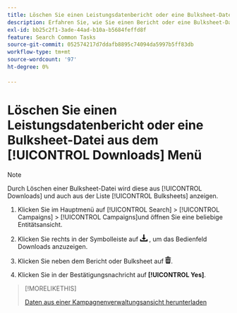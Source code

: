 ```yaml
---
title: Löschen Sie einen Leistungsdatenbericht oder eine Bulksheet-Datei aus dem [!UICONTROL Downloads] Menü
description: Erfahren Sie, wie Sie einen Bericht oder eine Bulksheet-Datei löschen, die bzw. die Sie in einer Kampagnenverwaltungsansicht heruntergeladen haben.
exl-id: bb25c2f1-3ade-44ad-b10a-b5684feffd8f
feature: Search Common Tasks
source-git-commit: 052574217d7ddafb8895c74094da5997b5ff83db
workflow-type: tm+mt
source-wordcount: '97'
ht-degree: 0%

---
```


# Löschen Sie einen Leistungsdatenbericht oder eine Bulksheet-Datei aus dem [!UICONTROL Downloads] Menü

>[!NOTE]
>
>Durch Löschen einer Bulksheet-Datei wird diese aus [!UICONTROL Downloads] und auch aus der Liste [!UICONTROL Bulksheets] anzeigen.

1. Klicken Sie im Hauptmenü auf [!UICONTROL Search] > [!UICONTROL Campaigns] > [!UICONTROL Campaigns]und öffnen Sie eine beliebige Entitätsansicht.

1. Klicken Sie rechts in der Symbolleiste auf ![Berichtsdownload](/help/search-social-commerce/assets/download.png "Berichtsdownload") , um das Bedienfeld Downloads anzuzeigen.

1. Klicken Sie neben dem Bericht oder Bulksheet auf ![Löschen](/help/search-social-commerce/assets/delete.png "Löschen").

1. Klicken Sie in der Bestätigungsnachricht auf **[!UICONTROL Yes]**.

>[!MORELIKETHIS]
>
>[Daten aus einer Kampagnenverwaltungsansicht herunterladen](/help/search-social-commerce/common-tasks/navigation-editing-selection/download.md)
